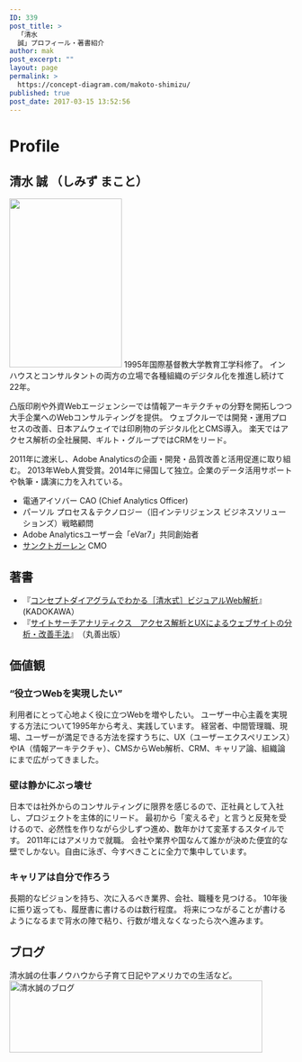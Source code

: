 ```yaml
---
ID: 339
post_title: >
  「清水
  誠」プロフィール・著書紹介
author: mak
post_excerpt: ""
layout: page
permalink: >
  https://concept-diagram.com/makoto-shimizu/
published: true
post_date: 2017-03-15 13:52:56
---
```

# Profile
## 清水 誠 （しみず まこと）
<img class="alignnone size-medium wp-image-353" src="http://res.cloudinary.com/mak00s/image/upload/h_300,w_200/v1509665522/2016-08-1_xyz61i.jpg" alt="" width="200" height="300" />
1995年国際基督教大学教育工学科修了。
インハウスとコンサルタントの両方の立場で各種組織のデジタル化を推進し続けて22年。

凸版印刷や外資Webエージェンシーでは情報アーキテクチャの分野を開拓しつつ大手企業へのWebコンサルティングを提供。
ウェブクルーでは開発・運用プロセスの改善、日本アムウェイでは印刷物のデジタル化とCMS導入。
楽天ではアクセス解析の全社展開、ギルト・グループではCRMをリード。

2011年に渡米し、Adobe Analyticsの企画・開発・品質改善と活用促進に取り組む。
2013年Web人賞受賞。2014年に帰国して独立。企業のデータ活用サポートや執筆・講演に力を入れている。
- 電通アイソバー CAO (Chief Analytics Officer)
- パーソル プロセス＆テクノロジー（旧インテリジェンス ビジネスソリューションズ）戦略顧問
- Adobe Analyticsユーザー会「eVar7」共同創始者
- [サンクトガーレン](http://www.sanktgallenbrewery.com/) CMO

## 著書
- 『[コンセプトダイアグラムでわかる［清水式］ビジュアルWeb解析](https://www.amazon.co.jp/dp/4048661426)』　(KADOKAWA）
- 『[サイトサーチアナリティクス　アクセス解析とUXによるウェブサイトの分析・改善手法](https://www.amazon.co.jp/dp/4621086022)』　（丸善出版）

## 価値観
### “役立つWebを実現したい”
利用者にとって心地よく役に立つWebを増やしたい。
ユーザー中心主義を実現する方法について1995年から考え、実践しています。
経営者、中間管理職、現場、ユーザーが満足できる方法を探すうちに、UX（ユーザーエクスペリエンス）やIA（情報アーキテクチャ）、CMSからWeb解析、CRM、キャリア論、組織論にまで広がってきました。

### 壁は静かにぶっ壊せ
日本では社外からのコンサルティングに限界を感じるので、正社員として入社し、プロジェクトを主体的にリード。
最初から「変えるぞ」と言うと反発を受けるので、必然性を作りながら少しずつ進め、数年かけて変革するスタイルです。
2011年にはアメリカで就職。
会社や業界や国なんて誰かが決めた便宜的な壁でしかない。自由に泳ぎ、今すべきことに全力で集中しています。

### キャリアは自分で作ろう
長期的なビジョンを持ち、次に入るべき業界、会社、職種を見つける。
10年後に振り返っても、履歴書に書けるのは数行程度。
将来につながることが書けるようになるまで背水の陣で粘り、行数が増えなくなったら次へ進みます。

## ブログ
清水誠の仕事ノウハウから子育て日記やアメリカでの生活など。
<a href="https://concept-diagram.com/category/blog/"><img src="https://res.cloudinary.com/mak00s/image/upload/c_scale,q_100,w_450/v1509963831/banner-blog_pdxzyu.png" class="alignnone wp-image-1023" alt="清水誠のブログ" width="450" height="128"></a>
